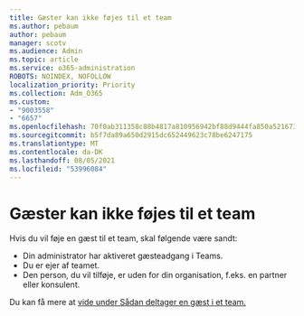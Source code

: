 ```yaml
---
title: Gæster kan ikke føjes til et team
ms.author: pebaum
author: pebaum
manager: scotv
ms.audience: Admin
ms.topic: article
ms.service: o365-administration
ROBOTS: NOINDEX, NOFOLLOW
localization_priority: Priority
ms.collection: Adm_O365
ms.custom:
- "9003558"
- "6657"
ms.openlocfilehash: 70f0ab311358c88b4817a810956942bf88d9444fa850a5216736eb657189d5a5
ms.sourcegitcommit: b5f7da89a650d2915dc652449623c78be6247175
ms.translationtype: MT
ms.contentlocale: da-DK
ms.lasthandoff: 08/05/2021
ms.locfileid: "53996084"
---
```

# <a name="cant-add-guests-to-a-team"></a>Gæster kan ikke føjes til et team

Hvis du vil føje en gæst til et team, skal følgende være sandt:  

- Din administrator har aktiveret gæsteadgang i Teams.
- Du er ejer af teamet.
- Den person, du vil tilføje, er uden for din organisation, f.eks. en partner eller konsulent.

Du kan få mere at [vide under Sådan deltager en gæst i et team.](https://docs.microsoft.com/MicrosoftTeams/guest-joins)